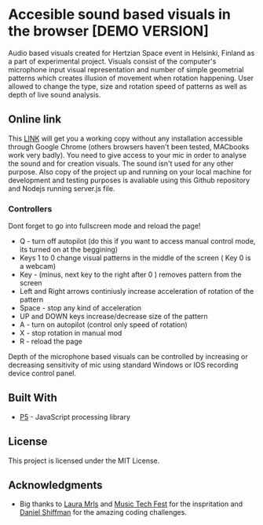 # Accesible sound based visuals in the browser [DEMO VERSION]

Audio based visuals created for Hertzian Space event in Helsinki, Finland as a part of experimental project. Visuals consist of the  computer's microphone input visual representation and number of simple geometrial patterns  which creates illusion of movement when rotation happening. User allowed to change the type, size and rotation speed of patterns as well as depth of live sound analysis.    

## Online link 

This [LINK](https://secure-atoll-60330.herokuapp.com/)  will get you a  working copy without any installation accessible through Google Chrome (others browsers haven't been tested, MACbooks work very badly). You need to give access to your mic in order to analyse the sound and for creation visuals. The sound isn't used for any other purpose.  Also copy of the project up and running on your local machine for development and testing purposes is avaliable using this Github repository and  Nodejs running server.js file.  



### Controllers

Dont forget to go into fullscreen mode and reload the page! 

* Q - turn off autopilot (do this if you want to access manual control mode, its turned on at the beggining)
* Keys 1 to 0 change visual patterns in the middle of the screen ( Key 0 is a webcam)
* Key - (minus, next key to the right after 0 ) removes pattern from the screen
* Left and Right arrows continiusly increase acceleration of rotation of the pattern
* Space - stop any kind of acceleration
* UP and DOWN keys increase/decrease size of the pattern
* A - turn on autopilot (control only speed of rotation)
* X - stop rotation in manual mod
* R - reload the page

Depth of the microphone based visuals can be controlled by increasing or decreasing sensitivity of mic using standard Windows or IOS  recording device control panel.



## Built With

* [P5](https://p5js.org/) - JavaScript processing library


## License

This project is licensed under the MIT License.

## Acknowledgments

* Big thanks to  [Laura Mrls](https://soundcloud.com/laura-mrls-1) and [Music Tech Fest](http://musictechfest.net/) for the inspritation and [Daniel Shiffman](https://github.com/shiffman) for the amazing coding challenges. 

